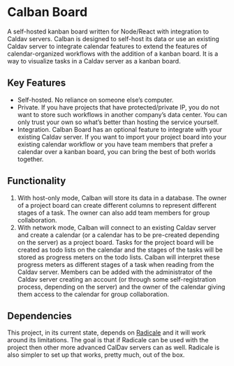 # Calban Board

A self-hosted kanban board written for Node/React with integration to Caldav servers. Calban is designed to self-host its data or use an existing Caldav server to integrate calendar features to extend the features of calendar-organized workflows with the addition of a kanban board. It is a way to visualize tasks in a Caldav server as a kanban board.

## Key Features

- Self-hosted. No reliance on someone else’s computer.
- Private. If you have projects that have protected/private IP, you do not want to store such workflows in another company’s data center. You can only trust your own so what’s better than hosting the service yourself.
- Integration. Calban Board has an optional feature to integrate with your existing Caldav server. If you want to import your project board into your existing calendar workflow or you have team members that prefer a calendar over a kanban board, you can bring the best of both worlds together.

## Functionality

1. With host-only mode, Calban will store its data in a database. The owner of a project board can create different columns to represent different stages of a task. The owner can also add team members for group collaboration.
2. With network mode, Calban will connect to an existing Caldav server and create a calendar (or a calendar has to be pre-created depending on the server) as a project board. Tasks for the project board will be created as todo lists on the calendar and the stages of the tasks will be stored as progress meters on the todo lists. Calban will interpret these progress meters as different stages of a task when reading from the Caldav server. Members can be added with the administrator of the Caldav server creating an account (or through some self-registration process, depending on the server) and the owner of the calendar giving them access to the calendar for group collaboration.

## Dependencies

This project, in its current state, depends on [Radicale](https://github.com/Kozea/Radicale) and it will work around its limitations. The goal is that if Radicale can be used with the project then other more advanced CalDav servers can as well. Radicale is also simpler to set up that works, pretty much, out of the box.
